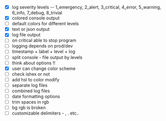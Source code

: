 - [x] log severity levels -- 1_emergency, 2_alert, 3_critical, 4_error, 5_warning, 6_info, 7_debug, 8_trivial
- [x] colored console output
- [ ] default colors for different levels
- [x] text or json output
- [x] log file output
- [ ] on critical able to stop program
- [ ] logging depends on prod/dev
- [ ] timestamp + label + level + log
- [ ] split console - file output by levels
- [ ] think about options !!
- [x] user can change color scheme
- [ ] check ishex or not
- [ ] add hsl to color modify
- [ ] separate log files
- [ ] combined log files
- [ ] date formatting options
- [ ] trim spaces in rgb
- [ ] bg rgb is broken
- [ ] customizable delimiters - , . etc..